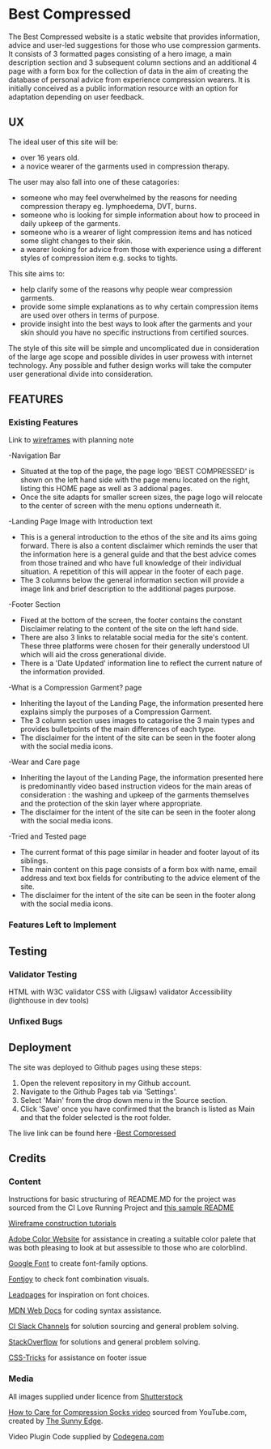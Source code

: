 # Best Compressed

The Best Compressed website is a static website that provides information, advice and user-led suggestions for those who use compression garments. It consists of 3 formatted pages consisting of a hero image, a main description section and 3 subsequent column sections and an additional 4 page with a form box for the collection of data in the aim of creating the database of personal advice from experience compression wearers. It is initially conceived as a public information resource with an option for adaptation depending on user feedback.

## UX
The ideal user of this site will be:
  - over 16 years old.
  - a novice wearer of the garments used in compression therapy.
  
The user may also fall into one of these catagories:
  - someone who may feel overwhelmed by the reasons for needing compression therapy eg. lymphoedema, DVT, burns.
  - someone who is looking for simple information about how to proceed in daily upkeep of the garments.
  - someone who is a wearer of light compression items and has noticed some slight changes to their skin.
  - a wearer looking for advice from those with experience using a different styles of compression item e.g. socks to tights.

This site aims to:
  - help clarify some of the reasons why people wear compression garments. 
  - provide some simple explanations as to why certain compression items are used over others in terms of purpose.
  - provide insight into the best ways to look after the garments and your skin should you have no specific instructions from certified sources.
 
 The style of this site will be simple and uncomplicated due in consideration of the large age scope and possible divides in user prowess with internet technology. Any possible and futher design works will take the computer user generational divide into consideration. 

<!--OVERVIEW OF PROJECT the image of the project on multiple devices can go here -->

## FEATURES
### Existing Features
<!-- do yo u want to reference the specific project files that implement them? -->  

Link to [wireframes](https://balsamiq.cloud/sggsq12/pfyavp4/rCDA5?f=N4IgUiBcCMA0IDkpxAYWfAMhkAhHAsjgFo4DSUA2gLoC%2BQA%3D) with planning note

-Navigation  Bar
  - Situated at the top of the page, the page logo 'BEST COMPRESSED' is shown on the left hand side with the page menu located on the right, listing this HOME page as well as 3 addional pages. 
  - Once the site adapts for smaller screen sizes, the page logo will relocate to the center of screen with the menu options underneath it. 

-Landing Page Image with Introduction text
  -   This is a general introduction to the ethos of the site and its aims going forward.
  There is also a content disclaimer which reminds the user that the information here is a general guide and that the best advice comes from those trained and who have full knowledge of their individual situation. A repetition of this will appear in the footer of each page.
  - The 3 columns below the general information section will provide a image link and brief description to the additional pages purpose.

-Footer Section
   - Fixed at the bottom of the screen, the footer contains the constant Disclaimer relating to the content of the site  on the left hand side.
   - There are also 3 links to relatable social media for the site's content. These three platforms were chosen for their generally understood UI which will aid the cross generational divide. 
   - There is a 'Date Updated' information line to reflect the current nature of the information provided.

-What is a Compression Garment? page
  - Inheriting the layout of the Landing Page, the information presented here explains simply the purposes of a Compression Garment. 
  - The 3 column section uses images to catagorise the 3 main types and provides bulletpoints of the main differences of each type.     
  - The disclaimer for the intent of the site can be seen in the footer along with the social media icons.

-Wear and Care page
  - Inheriting the layout of the Landing Page, the information presented here is predominantly video based instruction videos for the main areas of consideration : the washing and upkeep of the garments themselves and the protection of the skin layer where appropriate.
  - The disclaimer for the intent of the site can be seen in the footer along with the social media icons.

-Tried and Tested page
  - The current format of this page similar in header and footer layout of its siblings.
  - The main content on this page consists of a form box with name, email address and text box fields for contributing to the advice element of the site.
  - The disclaimer for the intent of the site can be seen in the footer along with the social media icons.

### Features Left to Implement
<!-- ideas for the future  
Animation of disclaimer if not possible here
Self produced content 
interview pages with individuals who use and wear garments
possible link page to reputable sellers of accessories once self produced content is in place-->

## Testing

<!-- go over all the projects features, what they were supposed to do and how they have worked.
how does the project look in the different browsers and screen sizes
mention any issues you have had - interesting bugs -->

### Validator Testing
<!-- the reports back from these validators -->
HTML with W3C validator
CSS with (Jigsaw) validator
Accessibility (lighthouse in dev tools)
### Unfixed Bugs

## Deployment
<!-- the description of how it was deployed to the hosting platform-->
The site was deployed to Github pages using these steps:
  1.  Open the relevent repository in my Github account.
  2.  Navigate to the Github Pages tab via 'Settings'.
  3.  Select 'Main' from the drop down menu in the Source section.
  4.  Click 'Save' once you have confirmed that the branch is listed as Main and that the folder selected is the root folder.

The live link can be found here -[Best Compressed](https://mjmcp.github.io/best-compressed/)

## Credits
<!-- REFERENCE ALL CONTENT, MEDIA AND EXTRA HELP SOURCES - TUTORIALS, PODCASTS, EVERYTHING -->

### Content
 Instructions for basic structuring of README.MD for the project was sourced from the CI Love Running Project and [this sample README](https://codeinstitute.s3.amazonaws.com/CSSEssentials/p1-readme.png)

 [Wireframe construction tutorials](https://wireframestogo.com)
<!-- include links to anything referenced, eg love running project--> 

[Adobe Color Website](https://color.adobe.com/create/color-wheel) for assistance in creating a suitable color palete that was both pleasing to look at but assessible to those who are colorblind.

[Google Font](https://fonts.google.com) to create font-family options.

[Fontjoy](http://fontjoy.com) to check font combination visuals.

[Leadpages](https://leadpages.com/blog.best-google-fonts/) for inspiration on font choices.

[MDN Web Docs](https://developer.mozilla.org/en-US/docs/Web/CSS) for coding syntax assistance.

[CI Slack Channels](https://code-institute-room.slack.com) for solution sourcing and general problem solving.

[StackOverflow](https://stackoverflow.com) for solutions and general problem solving.

[CSS-Tricks](https://css-tricks.com/couple-takes-sticky-footer/) for assistance on footer issue

### Media
All images supplied under licence from [Shutterstock](https://www.shutterstock.com/catalog/collections/2862916629887452844-93837546d8e92ba5d695b8ceddbb1b5c0767be2e681b4342ce2a3ffe2adf42be) 

[How to Care for Compression Socks video](https://www.youtube.com/watch?v=fXx3Pq-Xg_g&list=PLH0_voDzIEWp1eDk1hvXcezmqelSv9Vbo&index=1) sourced from YouTube.com, created by [The Sunny Edge](https://www.youtube.com/channel/UC56v3cPLfJaQgA1KTF5AGHQ/about).

Video Plugin Code supplied by [Codegena.com]('http://codegena.com/generator/Youtube-Embed-Code-Generator.html')

